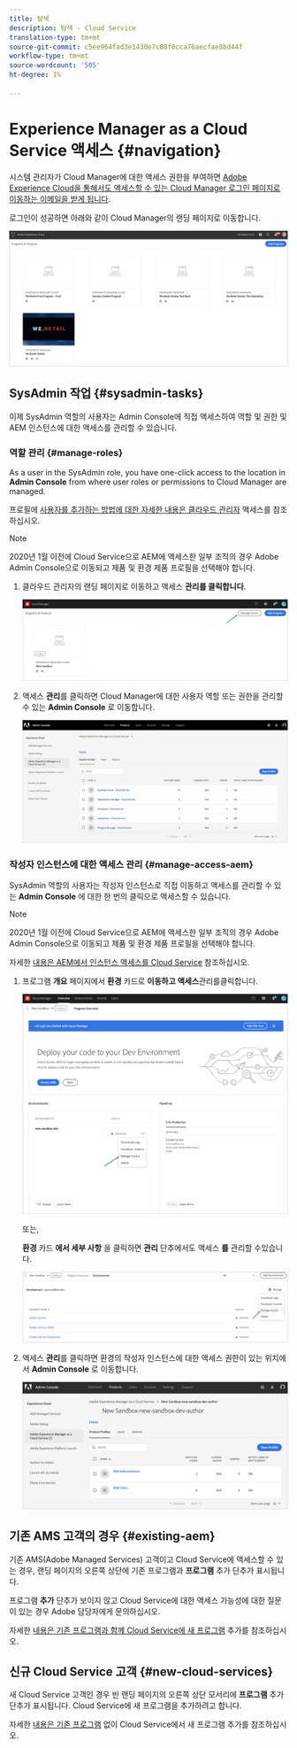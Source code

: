 ```yaml
---
title: 탐색
description: 탐색 - Cloud Service
translation-type: tm+mt
source-git-commit: c5ee964fad3e1430e7c08f0cca76aecfae8bd44f
workflow-type: tm+mt
source-wordcount: '505'
ht-degree: 1%

---
```



# Experience Manager as a Cloud Service 액세스 {#navigation}

시스템 관리자가 Cloud Manager에 대한 액세스 권한을 부여하면 [Adobe Experience Cloud을 통해서도 액세스할 수 있는 Cloud Manager 로그인 페이지로 이동하는 이메일을 받게 됩니다](https://my.cloudmanager.adobe.com/).

로그인이 성공하면 아래와 같이 Cloud Manager의 랜딩 페이지로 이동합니다.

![](assets/first_timelogin1.png)

## SysAdmin 작업 {#sysadmin-tasks}

이제 SysAdmin 역할의 사용자는 Admin Console에 직접 액세스하여 역할 및 권한 및 AEM 인스턴스에 대한 액세스를 관리할 수 있습니다.

### 역할 관리 {#manage-roles}

As a user in the SysAdmin role, you have one-click access to the location in **Admin Console** from where user roles or permissions to Cloud Manager are managed.

프로필에 [사용자를 추가하는 방법에 대한 자세한 내용은 클라우드 관리자](https://docs.adobe.com/content/help/en/experience-manager-cloud-service/security/ims-support.html#accessing-cloud-manager) 액세스를 참조하십시오.

>[!NOTE]
>2020년 1월 이전에 Cloud Service으로 AEM에 액세스한 일부 조직의 경우 Adobe Admin Console으로 이동되고 제품 및 환경 제품 프로필을 선택해야 합니다.

1. 클라우드 관리자의 랜딩 페이지로 이동하고 액세스 **관리를 클릭합니다**.

   ![](assets/sys-admin5.png)

1. 액세스 **관리**&#x200B;를 클릭하면 Cloud Manager에 대한 사용자 역할 또는 권한을 관리할 수 있는 **Admin Console** 로 이동합니다.

   ![](assets/sys-admin1.png)

### 작성자 인스턴스에 대한 액세스 관리 {#manage-access-aem}

SysAdmin 역할의 사용자는 작성자 인스턴스로 직접 이동하고 액세스를 관리할 수 있는 **Admin Console** 에 대한 한 번의 클릭으로 액세스할 수 있습니다.

>[!NOTE]
>2020년 1월 이전에 Cloud Service으로 AEM에 액세스한 일부 조직의 경우 Adobe Admin Console으로 이동되고 제품 및 환경 제품 프로필을 선택해야 합니다.

자세한 [내용은 AEM에서 인스턴스 액세스를 Cloud Service](https://docs.adobe.com/content/help/en/experience-manager-cloud-service/security/ims-support.html#accessing-instance-cloud-service) 참조하십시오.

1. 프로그램 **개요** 페이지에서 **환경** 카드로 **이동하고 액세스**&#x200B;관리를클릭합니다.

   ![](assets/sys-admin6.png)

   또는,

   **환경** 카드 **에서 세부 사항** 을 클릭하면 **관리** 단추에서도 액세스 **를** 관리할 수있습니다.

   ![](assets/sys-admin4.png)

1. 액세스 **관리**&#x200B;를 클릭하면 환경의 작성자 인스턴스에 대한 액세스 권한이 있는 위치에서 **Admin Console** 로 이동합니다.

   ![](assets/sys-admin-2.png)

## 기존 AMS 고객의 경우 {#existing-aem}

기존 AMS(Adobe Managed Services) 고객이고 Cloud Service에 액세스할 수 있는 경우, 랜딩 페이지의 오른쪽 상단에 기존 프로그램과 **프로그램** 추가 단추가 표시됩니다.

프로그램 **추가** 단추가 보이지 않고 Cloud Service에 대한 액세스 가능성에 대한 질문이 있는 경우 Adobe 담당자에게 문의하십시오.

자세한 [내용은 기존 프로그램과 함께 Cloud Service에 새 프로그램](/help/onboarding/getting-access-to-aem-in-cloud/first-time-login.md#existing-program) 추가를 참조하십시오.

## 신규 Cloud Service 고객 {#new-cloud-services}

새 Cloud Service 고객인 경우 빈 랜딩 페이지의 오른쪽 상단 모서리에 **프로그램** 추가 단추가 표시됩니다. Cloud Service에 새 프로그램을 추가하려고 합니다.

자세한 [내용은 기존 프로그램](/help/onboarding/getting-access-to-aem-in-cloud/first-time-login.md#no-program) 없이 Cloud Service에서 새 프로그램 추가를 참조하십시오.


